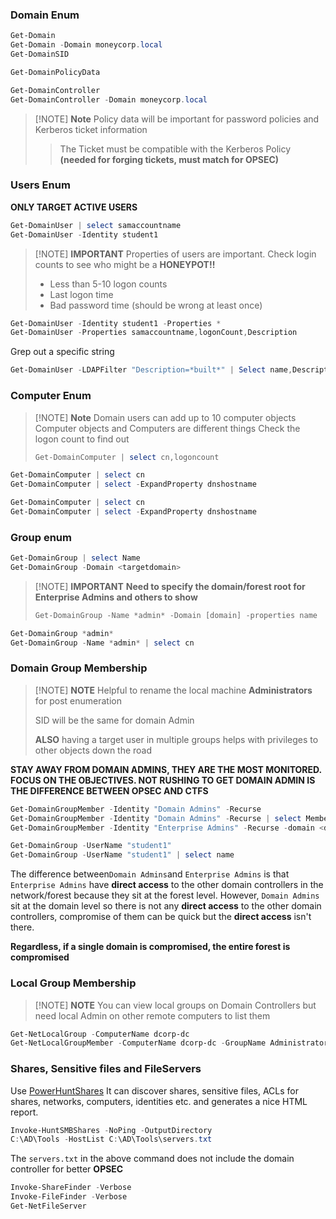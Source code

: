 ### Domain Enum
```powershell
Get-Domain
Get-Domain -Domain moneycorp.local
Get-DomainSID
```

```powershell
Get-DomainPolicyData
```

```powershell
Get-DomainController
Get-DomainController -Domain moneycorp.local
```

> [!NOTE] **Note**
> Policy data will be important for password policies and Kerberos ticket information
> > The Ticket must be compatible with the Kerberos Policy 
> **(needed for forging tickets, must match for OPSEC)**

### Users Enum
**ONLY TARGET ACTIVE USERS**

```powershell
Get-DomainUser | select samaccountname
Get-DomainUser -Identity student1
```

> [!NOTE] **IMPORTANT**
> Properties of users are important. Check login counts to see who might be a **HONEYPOT!!**
> 
> 	- Less than 5-10 logon counts
> 	- Last logon time
> 	- Bad password time (should be wrong at least once)

```powershell
Get-DomainUser -Identity student1 -Properties *
Get-DomainUser -Properties samaccountname,logonCount,Description
```

Grep out a specific string
```powershell
Get-DomainUser -LDAPFilter "Description=*built*" | Select name,Description
```

### Computer Enum
> [!NOTE] **Note**
> Domain users can add up to 10 computer objects
> Computer objects and Computers are different things
> Check the logon count to find out
> ```powershell
> Get-DomainComputer | select cn,logoncount
> ```

```powershell
Get-DomainComputer | select cn
Get-DomainComputer | select -ExpandProperty dnshostname
```

```powershell
Get-DomainComputer | select cn
Get-DomainComputer | select -ExpandProperty dnshostname
```

### Group enum
```powershell
Get-DomainGroup | select Name
Get-DomainGroup -Domain <targetdomain>
```

> [!NOTE] **IMPORTANT**
> **Need to specify the domain/forest root for Enterprise Admins and others to show**
> ```powershell
> Get-DomainGroup -Name *admin* -Domain [domain] -properties name
> ```

```powershell
Get-DomainGroup *admin*
Get-DomainGroup -Name *admin* | select cn
```

### Domain Group Membership

> [!NOTE] **NOTE**
> Helpful to rename the local machine **Administrators** for post enumeration
> 
> SID will be the same for domain Admin
> 
> **ALSO** having a target user in multiple groups helps with privileges to other objects down the road

**STAY AWAY FROM DOMAIN ADMINS, THEY ARE THE MOST MONITORED. FOCUS ON THE OBJECTIVES. NOT RUSHING TO GET DOMAIN ADMIN IS THE DIFFERENCE BETWEEN OPSEC AND CTFS**

```powershell
Get-DomainGroupMember -Identity "Domain Admins" -Recurse
Get-DomainGroupMember -Identity "Domain Admins" -Recurse | select MemberName
Get-DomainGroupMember -Identity "Enterprise Admins" -Recurse -domain <domain>
```

```powershell
Get-DomainGroup -UserName "student1"
Get-DomainGroup -UserName "student1" | select name
```

The difference between` Domain Admins `and `Enterprise Admins` is that `Enterprise Admins` have **direct access** to the other domain controllers in the network/forest because they sit at the forest level. However, `Domain Admins` sit at the domain level so there is not any **direct access** to the other domain controllers, compromise of them can be quick but the **direct access** isn't there.

**Regardless, if a single domain is compromised, the entire forest is compromised**
### Local Group Membership
> [!NOTE] **NOTE**
> You can view local groups on Domain Controllers but need local Admin on other remote computers to list them

```powershell
Get-NetLocalGroup -ComputerName dcorp-dc
Get-NetLocalGroupMember -ComputerName dcorp-dc -GroupName Administrators
```

### Shares, Sensitive files and FileServers
Use [PowerHuntShares](https://github.com/NetSPI/PowerHuntShares) It can discover shares, sensitive files, ACLs for shares, networks,
computers, identities etc. and generates a nice HTML report.

```powershell
Invoke-HuntSMBShares -NoPing -OutputDirectory
C:\AD\Tools -HostList C:\AD\Tools\servers.txt
```

The `servers.txt` in the above command does not include the domain controller for better **OPSEC**

```powershell
Invoke-ShareFinder -Verbose
Invoke-FileFinder -Verbose
Get-NetFileServer
```

